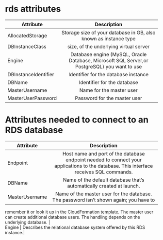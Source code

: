 # rds attributes


| Attribute        | Description    |     
| ------------- |:-------------:| 
| AllocatedStorage     | Storage size of your database in GB, also known as instance type  | 
| DBInstanceClass     | size, of the underlying virtual server      |   
| Engine | Database engine (MySQL, Oracle Database, Microsoft SQL Server,or PostgreSQL) you want to use      |  
DBInstanceIdentifier | Identifier for the database instance |
DBName | Identifier for the database | 
MasterUsername | Name for the master user |
MasterUserPassword | Password for the master user |




# Attributes needed to connect to an RDS database


| Attribute        | Description    |     
| ------------- |:-------------:| 
| Endpoint     | Host name and port of the database endpoint needed to connect your applications to the database. This interface receives SQL commands. | 
| DBName     | Name of the default database that’s automatically created at launch.     |   
| MasterUsername | Name of the master user for the database. The password isn’t shown again; you have to
remember it or look it up in the CloudFormation template. The master user can create
additional database users. The handling depends on the underlying database. |  
Engine  | Describes the relational database system offered by this RDS instance.|

 
 
